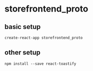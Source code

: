 # storefrontend_proto

## basic setup
```
create-react-app storefrontend_proto
```

## other setup

```
npm install --save react-toastify
```